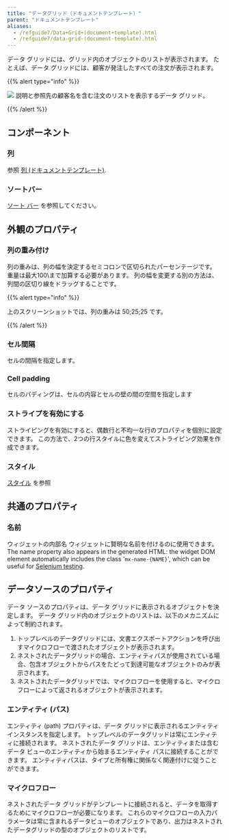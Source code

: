 ```yaml
---
title: "データグリッド（ドキュメントテンプレート）"
parent: "ドキュメントテンプレート"
aliases:
  - /refguide7/Data+Grid+(document+template).html
  - /refguide7/data-grid-(document-template).html
---
```



データ グリッドには、グリッド内のオブジェクトのリストが表示されます。 たとえば、データ グリッドには、顧客が発注したすべての注文が表示されます。

{{% alert type="info" %}}

[![](attachments/819203/918138.png)](data-grid-document-template) 説明と参照先の顧客名を含む注文のリストを表示するデータ グリッド。

{{% /alert %}}

## コンポーネント

### 列

参照 [列 (ドキュメントテンプレート)](columns-document-template).

### ソートバー

[ソート バー](sort-bar) を参照してください。

## 外観のプロパティ

### 列の重み付け

列の重みは、列の幅を決定するセミコロンで区切られたパーセンテージです。 重量は最大100\まで加算する必要があります。 列の幅を変更する別の方法は、列間の区切り線をドラッグすることです。

{{% alert type="info" %}}

上のスクリーンショットでは、列の重みは 50;25;25 です。

{{% /alert %}}

### セル間隔

セルの間隔を指定します。

### Cell padding

セルのパディングは、セルの内容とセルの壁の間の空間を指定します

### ストライプを有効にする

ストライピングを有効にすると、偶数行と不均一な行のプロパティを個別に設定できます。 この方法で、2つの行スタイルに色を変えてストライピング効果を作成できます。

### スタイル

[スタイル](style) を参照

## 共通のプロパティ

### 名前

ウィジェットの内部名 ウィジェットに賢明な名前を付けるのに使用できます。 The name property also appears in the generated HTML: the widget DOM element automatically includes the class '`mx-name-{NAME}`', which can be useful for [Selenium testing](/howto7/integration/selenium-support).

## データソースのプロパティ

データ ソースのプロパティは、データ グリッドに表示されるオブジェクトを決定します。 データ グリッド内のオブジェクトのリストは、以下のメカニズムによって制約されます。

1.  トップレベルのデータグリッドには、文書エクスポートアクションを呼び出すマイクロフローで渡されたオブジェクトが表示されます。
2.  ネストされたデータグリッドの場合、エンティティパスが使用されている場合、包含オブジェクトからパスをたどって到達可能なオブジェクトのみが表示されます。
3.  ネストされたデータグリッドでは、マイクロフローを使用すると、マイクロフローによって返されるオブジェクトが表示されます。

### エンティティ (パス)

エンティティ (path) プロパティは、データ グリッドに表示されるエンティティ インスタンスを指定します。 トップレベルのデータグリッドは常にエンティティに接続されます。 ネストされたデータ グリッドは、エンティティまたは含むデータ ビューのエンティティから始まるエンティティ パスに接続することができます。 エンティティパスは、タイプと所有権に関係なく関連付けに従うことができます。

### マイクロフロー

ネストされたデータ グリッドがテンプレートに接続されると、データを取得するためにマイクロフローが必要になります。 これらのマイクロフローの入力パラメータは常に含まれるデータビューのオブジェクトであり、出力はネストされたデータグリッドの型のオブジェクトのリストです。
